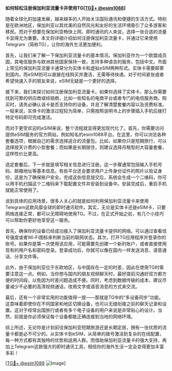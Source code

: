 **如何轻松注册保加利亚流量卡并使用TG[[TG💪+ @esim1088](https://t.me/s/esim1088)]**

随着全球化的加速发展，越来越多的人开始关注国际通讯和便捷的生活方式。特别是在欧洲地区，保加利亚以其优美的自然风光和友好的生活环境吸引了众多游客和移民。而对于想要在保加利亚畅快上网、即时通讯的人来说，选择一张合适的流量卡显得尤为重要。本文将详细介绍如何注册保加利亚流量卡，并通过它来使用Telegram（简称TG），让你的海外生活更加便利。

首先，让我们来了解一下保加利亚流量卡的基本情况。保加利亚作为一个欧盟成员国，其电信服务与欧洲其他国家保持一致，支持多种语言的服务，包括中文。市面上常见的保加利亚流量卡通常分为实体卡和虚拟eSIM两种形式。实体卡需要邮寄到国内，而eSIM则可以直接在线购买并激活，无需等待快递。对于时间紧张或者希望快速入手的朋友来说，eSIM无疑是一个更好的选择。

接下来，我们来探讨如何注册保加利亚流量卡。如果你选择了实体卡，那么你需要找到可靠的供应商或经销商，比如一些知名的电商平台或者专门的电信服务商。购买时，请务必确认该卡是否支持你的设备，并且了解清楚套餐内容以及资费标准。一般来说，实体卡的激活过程较为简单，只需按照说明书上的步骤插入手机后拨打特定号码即可完成激活。

而对于更受欢迎的eSIM来说，整个流程就显得更加现代化了。首先，你需要访问提供eSIM服务的官方网站，例如知名的esim1088平台。在这里，你可以浏览各种套餐选项，根据自己的需求选择适合的流量包。比如，如果你只是短期旅行，可以选择按天计费的小型套餐；而如果是长期居住，则建议选择月租型的大容量套餐，这样性价比更高。

选定套餐后，下一步就是填写相关信息进行注册。这一步骤通常包括输入手机号码、邮箱地址等基本信息。有些平台还会要求用户上传身份证件的照片以验证身份，这是为了确保账户安全。完成这些信息提交后，系统会生成一个二维码，你可以用手机扫描这个二维码来下载配置文件并安装到设备中。安装完成后，重启手机就能正常使用了。

说到具体的应用场景，很多人关心的就是如何利用保加利亚流量卡来使用Telegram这款风靡全球的即时通讯软件。其实，无论是实体卡还是eSIM卡，只要网络连接正常，都可以无障碍地使用TG。不过，在正式开始之前，有几个小技巧可以帮助你更好地享受这一服务。

首先，确保你的设备已经成功接入了保加利亚流量卡提供的网络。可以通过查看信号强度或者Wi-Fi图标来判断当前的联网状态。其次，打开TG应用程序并登录你的账号。如果你是第一次使用该应用，可能需要先创建一个新的账户，或者直接使用现有的用户名和密码登录。登录成功后，你就可以像在国内一样发送消息、语音通话、分享文件等。

此外，由于保加利亚位于东欧地区，与中国存在一定的时差，因此在使用TG时需要注意这一点。例如，当你想与国内的朋友视频聊天时，最好提前沟通好双方都方便的时间段，以免因为时差问题造成不便。同时，考虑到数据传输的成本，建议尽量减少不必要的高清视频通话，改用文字或语音消息的方式来交流。

最后，还有一个非常实用的功能值得一提——那就是TG中的“多设备同步”功能。这意味着即使你在不同国家和地区切换设备，也可以无缝衔接之前的聊天记录和设置。这对于经常出国旅行或者有多个电子设备的用户来说是非常贴心的设计。当然，前提是你必须保证每个设备都能正确连接到当地的网络环境。

综上所述，无论你是计划前往保加利亚短期旅游还是长期定居，拥有一张优质的流量卡都是必不可少的。从实体卡到eSIM，从简单的拨号激活到复杂的在线配置，每一种方式都有其独特的优势和适用人群。而借助保加利亚流量卡的强大支持，再加上Telegram这款强大的即时通讯工具，相信你的海外生活一定会变得更加丰富多彩！

[[TG💪+ @esim1088](https://t.me/s/esim1088) ![Image](https://i.postimg.cc/4NQfJmqS/Snipaste-2025-05-13-00-14-12.png)]